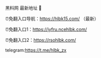 黑料网 最新地址 👋

⏰免翻入口导航：https://hlbk15.com/ （最新）

⏰免翻入口1：https://jyfru.ncehlbk.com/

⏰免翻入口2：https://rsohlbk.com/

telegram:https://t.me/hlbk_zx
